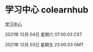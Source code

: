 # 学习中心 colearnhub
[学习中心](http://59.174.25.102:56308/colearnhub/)

2021年 12月 04日 星期六 07:00:03 CST

2021年 12月 03日 星期五 23:00:03 GMT
